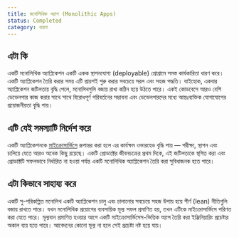 ```yaml
---
title: মনোলিথিক অ্যাপ (Monolithic Apps)
status: Completed
category: ধারণা
---
```


## এটা কি

একটি মনোলিথিক অ্যাপ্লিকেশন একটি একক স্থাপনযোগ্য (deployable) প্রোগ্রামে সমস্ত কার্যকারিতা ধারণ করে। 
একটি অ্যাপ্লিকেশন তৈরি করার সময় এটি প্রায়শই শুরু করার সবচেয়ে সরল  এবং সহজ পদ্ধতি। যাইহোক, একবার অ্যাপ্লিকেশন জটিলতায় বৃদ্ধি পেলে, মনোলিথগুলি বজায় রাখা কঠিন হয়ে উঠতে পারে। 
একই কোডবেসে আরও বেশি ডেভেলপার কাজ করার সাথে সাথে বিরোধপূর্ণ পরিবর্তনের সম্ভাবনা এবং ডেভেলপারদের মধ্যে আন্তঃব্যক্তিক যোগাযোগের প্রয়োজনীয়তা বৃদ্ধি পায়। 

## এটি যেই সমস্যাটি নির্দেশ করে

একটি অ্যাপ্লিকেশনকে [মাইক্রোসার্ভিসে](/bn/microservices/) রূপান্তর করা হলে এর কার্যক্ষম ওভারহেড বৃদ্ধি পায় — পরীক্ষা, স্থাপন এবং চালিয়ে যেতে আরও অনেক কিছু রয়েছে। 
একটি প্রোডাক্টের জীবনচক্রের প্রথম দিকে, এই জটিলতাকে স্থগিত করা এবং প্রোডাক্টটি  সফলভাবে নির্ধারিত না হওয়া পর্যন্ত একটি মনোলিথিক অ্যাপ্লিকেশন তৈরি করা সুবিধাজনক হতে পারে।


## এটা কিভাবে সাহায্য করে

একটি সু-পরিকল্পিত মনোলিথ একটি অ্যাপ্লিকেশন চালু এবং চালানোর সবচেয়ে সহজ উপায় হয়ে শীর্ণ (lean) নীতিগুলি বজায় রাখতে পারে। 
যখন মনোলিথিক প্রয়োগের ব্যবসায়িক মূল্য সফল প্রমাণিত হয়, তখন এটিকে মাইক্রোসার্ভিসে পরিণত করা যেতে পারে। মূল্যবান প্রমাণিত হওয়ার আগে একটি মাইক্রোসার্ভিসেস-ভিত্তিক অ্যাপ তৈরি করা ইঞ্জিনিয়ারিং প্রচেষ্টার অকাল ব্যয় হতে পারে।
আবেদনের কোনো মূল্য না হলে সেই প্রচেষ্টা নষ্ট হয়ে যায়।
